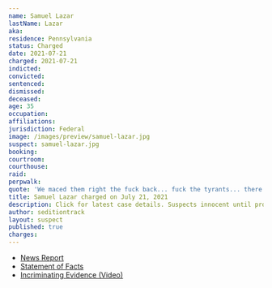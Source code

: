 ```yaml
---
name: Samuel Lazar
lastName: Lazar
aka:
residence: Pennsylvania
status: Charged
date: 2021-07-21
charged: 2021-07-21
indicted:
convicted:
sentenced:
dismissed:
deceased:
age: 35
occupation:
affiliations:
jurisdiction: Federal
image: /images/preview/samuel-lazar.jpg
suspect: samuel-lazar.jpg
booking:
courtroom:
courthouse:
raid:
perpwalk:
quote: 'We maced them right the fuck back... fuck the tyrants... there’s a time for peace and then there’s a time for war... we need to hang these motherfuckers.'
title: Samuel Lazar charged on July 21, 2021
description: Click for latest case details. Suspects innocent until proven guilty.
author: seditiontrack
layout: suspect
published: true
charges:
---
```


- [News Report](https://www.huffpost.com/entry/samuel-lazar-fbi-doug-mastriano-trump-capitol-attack-jan-6_n_60be410be4b099fb31ca9350)
- [Statement of Facts](https://www.justice.gov/usao-dc/case-multi-defendant/file/1415916/download)
- [Incriminating Evidence (Video)](https://twitter.com/ryanjreilly/status/1410291458930774024?s=20)
